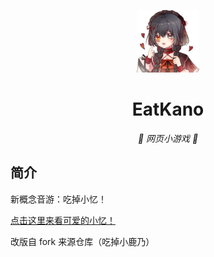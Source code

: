 <p align="center">
  <a href="https://eatyc.ruatt.link"><img src="https://github.com/ruattd/EatYichen/blob/main/static/image/ClickBefore.png?raw=true" width="100" height="100" alt="EatYichen"></a>
</p>
<div align="center">

# EatKano

_🦌 网页小游戏 🥛_

</div>

## 简介

新概念音游：吃掉小忆！

<a href="https://space.bilibili.com/521578264/" target="_blank">点击这里来看可爱的小忆！</a>

改版自 fork 来源仓库（吃掉小鹿乃）

